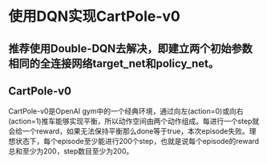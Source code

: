 # 使用DQN实现CartPole-v0
## 推荐使用Double-DQN去解决，即建立两个初始参数相同的全连接网络target_net和policy_net。

## CartPole-v0
CartPole-v0是OpenAI gym中的一个经典环境，通过向左(action=0)或向右(action=1)推车能够实现平衡，所以动作空间由两个动作组成。每进行一个step就会给一个reward，如果无法保持平衡那么done等于true，本次episode失败。理想状态下，每个episode至少能进行200个step，也就是说每个episode的reward总和至少为200，step数目至少为200。

![]()
